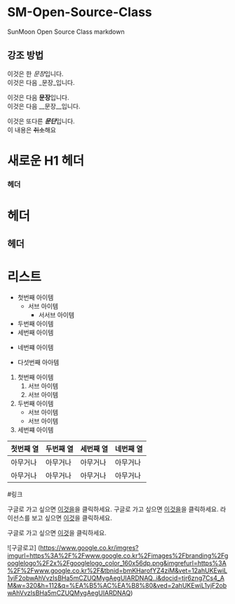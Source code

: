 # SM-Open-Source-Class
SunMoon Open Source Class markdown

## 강조 방법
이것은 한 *문장*입니다.  
이것은 다음 _문장_입니다.

이것은 다음 **문장**입니다.  
이것은 다음 __문장__입니다.

이것은 또다른 ***문단***입니다.  
이 내용은 ~~취소~~해요

# 새로운 H1 헤더
### 헤더
헤더
====
헤더
----

# 리스트
- 첫번째 아이템
  - 서브 아이템
    - 서서브 아이템
- 두번째 아이템
- 세번째 아이템
* 네번쨰 아이템
+ 다섯번째 아아템  

1. 첫번째 아이템
   1. 서브 아이템
   2. 서브 아이템
2. 두번째 아이템
   - 서브 아이템
   - 서브 아이템
4. 세번쨰 아이템

| 첫번째 열 | 두번째 열 | 세번째 열 | 네번째 열 |  
|----------|:---------|:----------|----------|  
|  아무거나 | 아무거나 |  아무거나  | 아무거나  |  
|  아무거나 | 아무거나 |  아무거나  | 아무거나  | 

#링크

구글로 가고 싶으면 [이것을](https://www.google.co.kr/)을 클릭하세요.
구글로 가고 싶으면 [이것을](https://www.google.co.kr/ "구글 홈페이지")을 클릭하세요.
라이선스를 보고 싶으면 [이것](./LICENSE)을 클릭하세요.

구글로 가고 싶으면 [이것][구글]을 클릭하세요.
 
 
[구글]: https://www.google.co.kr/



![구글로고]
(https://www.google.co.kr/imgres?imgurl=https%3A%2F%2Fwww.google.co.kr%2Fimages%2Fbranding%2Fgooglelogo%2F2x%2Fgooglelogo_color_160x56dp.png&imgrefurl=https%3A%2F%2Fwww.google.co.kr%2F&tbnid=bmKHarofYZ4ziM&vet=12ahUKEwiL1vjF2obwAhVvzIsBHa5mCZUQMygAegUIARDNAQ..i&docid=tjr6zng7Cs4_AM&w=320&h=112&q=%EA%B5%AC%EA%B8%80&ved=2ahUKEwiL1vjF2obwAhVvzIsBHa5mCZUQMygAegUIARDNAQ)

